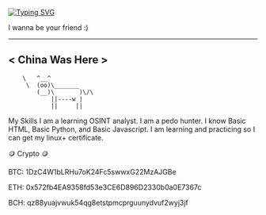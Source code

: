 [![Typing SVG](https://readme-typing-svg.demolab.com/?lines=China)](https://git.io/typing-svg)




I wanna be your friend :)

 
 
 
 
 
 
 
 ________________
<  China Was Here   >
 -------------------
        \   ^__^
         \  (oo)\_______
            (__)\       )\/\
                ||----w |
                ||     ||


 My Skills 
I am a learning OSINT analyst.
I am a pedo hunter.
I know Basic HTML, Basic Python, and Basic Javascript.
I am learning and practicing so I can get my linux+ certificate.








🪙 Crypto 🪙


BTC: 1DzC4W1bLRHu7oK24Fc5swwxG22MzAJGBe

ETH: 0x572fb4EA9358fd53e3CE6D896D2330b0a0E7367c

BCH: qz88yuajvwuk54qg8etstpmcprguunydvuf2wyj3jf
